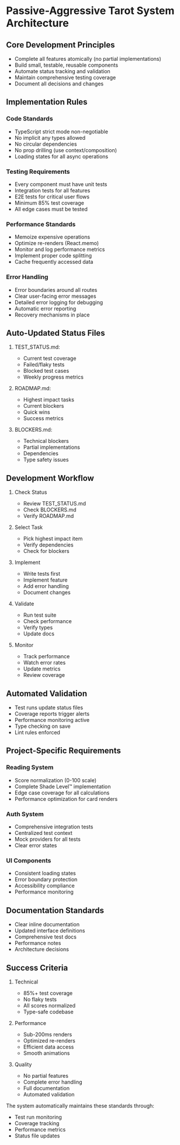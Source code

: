 # Passive-Aggressive Tarot System Architecture

## Core Development Principles
- Complete all features atomically (no partial implementations)
- Build small, testable, reusable components
- Automate status tracking and validation
- Maintain comprehensive testing coverage
- Document all decisions and changes

## Implementation Rules
### Code Standards
- TypeScript strict mode non-negotiable
- No implicit any types allowed
- No circular dependencies
- No prop drilling (use context/composition)
- Loading states for all async operations

### Testing Requirements
- Every component must have unit tests
- Integration tests for all features
- E2E tests for critical user flows
- Minimum 85% test coverage
- All edge cases must be tested

### Performance Standards
- Memoize expensive operations
- Optimize re-renders (React.memo)
- Monitor and log performance metrics
- Implement proper code splitting
- Cache frequently accessed data

### Error Handling
- Error boundaries around all routes
- Clear user-facing error messages
- Detailed error logging for debugging
- Automatic error reporting
- Recovery mechanisms in place

## Auto-Updated Status Files
1. TEST_STATUS.md:
   - Current test coverage
   - Failed/flaky tests
   - Blocked test cases
   - Weekly progress metrics

2. ROADMAP.md:
   - Highest impact tasks
   - Current blockers
   - Quick wins
   - Success metrics

3. BLOCKERS.md:
   - Technical blockers
   - Partial implementations
   - Dependencies
   - Type safety issues

## Development Workflow
1. Check Status
   - Review TEST_STATUS.md
   - Check BLOCKERS.md
   - Verify ROADMAP.md

2. Select Task
   - Pick highest impact item
   - Verify dependencies
   - Check for blockers

3. Implement
   - Write tests first
   - Implement feature
   - Add error handling
   - Document changes

4. Validate
   - Run test suite
   - Check performance
   - Verify types
   - Update docs

5. Monitor
   - Track performance
   - Watch error rates
   - Update metrics
   - Review coverage

## Automated Validation
- Test runs update status files
- Coverage reports trigger alerts
- Performance monitoring active
- Type checking on save
- Lint rules enforced

## Project-Specific Requirements
### Reading System
- Score normalization (0-100 scale)
- Complete Shade Level™ implementation
- Edge case coverage for all calculations
- Performance optimization for card renders

### Auth System
- Comprehensive integration tests
- Centralized test context
- Mock providers for all tests
- Clear error states

### UI Components
- Consistent loading states
- Error boundary protection
- Accessibility compliance
- Performance monitoring

## Documentation Standards
- Clear inline documentation
- Updated interface definitions
- Comprehensive test docs
- Performance notes
- Architecture decisions

## Success Criteria
1. Technical
   - 85%+ test coverage
   - No flaky tests
   - All scores normalized
   - Type-safe codebase

2. Performance
   - Sub-200ms renders
   - Optimized re-renders
   - Efficient data access
   - Smooth animations

3. Quality
   - No partial features
   - Complete error handling
   - Full documentation
   - Automated validation

The system automatically maintains these standards through:
- Test run monitoring
- Coverage tracking
- Performance metrics
- Status file updates